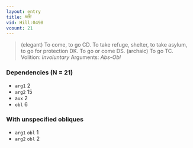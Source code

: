 ```yaml
---
layout: entry
title: མཆི་
vid: Hill:0498
vcount: 21
---
```

> (elegant) To come, to go CD\. To take refuge, shelter, to take asylum, to go for protection DK\. To go or come DS\. (archaic) To go TC\.
> Volition: _Involuntary_
> Arguments: _Abs-Obl_


### Dependencies (N = 21)
* `arg1` 2
* `arg2` 15
* `aux` 2
* `obl` 6


### With unspecified obliques
* `arg1` `obl` 1
* `arg2` `obl` 2
